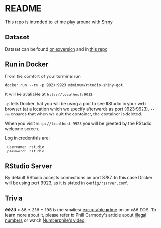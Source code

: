 README
=========

This repo is intended to let me play around with Shiny

Dataset
---------

Dataset can be found [on exversion] and in [this repo]

Run in Docker
-------------

From the comfort of your terminal run
```
docker run --rm -p 9923:9923 mimimum/rstudio-shiny-got
```
It will be avaliable at `http://localhost:9923`.

`-p` tells Docker that you will be using a port to see RStudio in your web browser (at a location which we specify afterwards as port 9923:9923).
`--rm` ensures that when we quit the container, the container is deleted.

When you visit `http://localhost:9923` you will be greeted by the RStudio welcome screen.

Log in credentials are:

```
 username: rstudio
 password: rstudio
```

RStudio Server
--------------

By default RStudio accepts connections on port 8787. In this case Docker will be using port 9923, as it is stated in `config/rserver.conf`.

Trivia
------
***9923*** = 38 * 256 + 195 is the smallest [executable prime] on an x86 DOS. To learn more about it, please refer to Phill Carmody's article about [illegal numbers]
or watch [Numberphile's video].


[on exversion]: https://www.exversion.com/data/view/YVCREKZP14Y2XXC
[this repo]: https://github.com/chrisalbon/war_of_the_five_kings_dataset/
[executable prime]: http://primes.utm.edu/glossary/page.php?sort=ExecutablePrime
[Illegal numbers]: http://fatphil.org/maths/illegal.html
[Numberphile's video]: https://www.youtube.com/watch?v=wo19Y4tw0l8
